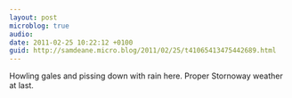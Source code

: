 ```yaml
---
layout: post
microblog: true
audio: 
date: 2011-02-25 10:22:12 +0100
guid: http://samdeane.micro.blog/2011/02/25/t41065413475442689.html
---
```

Howling gales and pissing down with rain here. Proper Stornoway weather at last.
